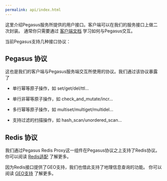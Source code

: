 ```yaml
---
permalink: api/index.html
---
```


这里介绍Pegasus服务所提供的用户接口。客户端可以在我们的服务接口上做二次封装。
通常你只需要通过 [客户端文档](/_docs/zh/clients) 学习如何与Pegasus交互。

当前Pegasus支持几种接口协议：

## Pegasus 协议

这也是我们的客户端与Pegasus服务端交互所使用的协议。我们通过该协议暴露了

- 单行幂等原子操作，如 set/get/del/ttl...

- 单行非幂等原子操作，如 check_and_mutate/incr...

- 多行幂等原子操作，如 multiset/multiget/multidel...

- 支持过滤的扫描操作，如 hash_scan/unordered_scan...

## Redis 协议

我们通过Pegasus Redis Proxy这一组件在Pegasus协议之上支持了Redis协议。
你可以阅读 [Redis适配](/_docs/zh/api/redis.md) 了解更多。

因为Redis接口提供了GEO支持，我们也借此支持了地理信息查询的功能。
你可以阅读 [GEO支持](/_docs/zh/api/geo.md) 了解更多。 
